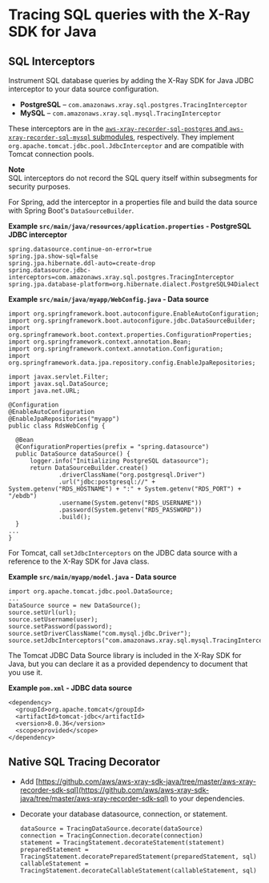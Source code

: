 # Tracing SQL queries with the X\-Ray SDK for Java<a name="xray-sdk-java-sqlclients"></a>

## SQL Interceptors<a name="xray-sdk-java-sqlclients-interceptors"></a>

Instrument SQL database queries by adding the X\-Ray SDK for Java JDBC interceptor to your data source configuration\.
+  **PostgreSQL** – `com.amazonaws.xray.sql.postgres.TracingInterceptor` 
+  **MySQL** – `com.amazonaws.xray.sql.mysql.TracingInterceptor` 

These interceptors are in the [`aws-xray-recorder-sql-postgres` and `aws-xray-recorder-sql-mysql` submodules](xray-sdk-java.md), respectively\. They implement `org.apache.tomcat.jdbc.pool.JdbcInterceptor` and are compatible with Tomcat connection pools\.

**Note**  
SQL interceptors do not record the SQL query itself within subsegments for security purposes\.

For Spring, add the interceptor in a properties file and build the data source with Spring Boot's `DataSourceBuilder`\.

**Example `src/main/java/resources/application.properties` \- PostgreSQL JDBC interceptor**  

```
spring.datasource.continue-on-error=true
spring.jpa.show-sql=false
spring.jpa.hibernate.ddl-auto=create-drop
spring.datasource.jdbc-interceptors=com.amazonaws.xray.sql.postgres.TracingInterceptor
spring.jpa.database-platform=org.hibernate.dialect.PostgreSQL94Dialect
```

**Example `src/main/java/myapp/WebConfig.java` \- Data source**  

```
import org.springframework.boot.autoconfigure.EnableAutoConfiguration;
import org.springframework.boot.autoconfigure.jdbc.DataSourceBuilder;
import org.springframework.boot.context.properties.ConfigurationProperties;
import org.springframework.context.annotation.Bean;
import org.springframework.context.annotation.Configuration;
import org.springframework.data.jpa.repository.config.EnableJpaRepositories;

import javax.servlet.Filter;
import javax.sql.DataSource;
import java.net.URL;

@Configuration
@EnableAutoConfiguration
@EnableJpaRepositories("myapp")
public class RdsWebConfig {

  @Bean
  @ConfigurationProperties(prefix = "spring.datasource")
  public DataSource dataSource() {
      logger.info("Initializing PostgreSQL datasource");
      return DataSourceBuilder.create()
              .driverClassName("org.postgresql.Driver")
              .url("jdbc:postgresql://" + System.getenv("RDS_HOSTNAME") + ":" + System.getenv("RDS_PORT") + "/ebdb")
              .username(System.getenv("RDS_USERNAME"))
              .password(System.getenv("RDS_PASSWORD"))
              .build();
  }
...
}
```

For Tomcat, call `setJdbcInterceptors` on the JDBC data source with a reference to the X\-Ray SDK for Java class\.

**Example `src/main/myapp/model.java` \- Data source**  

```
import org.apache.tomcat.jdbc.pool.DataSource;
...
DataSource source = new DataSource();
source.setUrl(url);
source.setUsername(user);
source.setPassword(password);
source.setDriverClassName("com.mysql.jdbc.Driver");
source.setJdbcInterceptors("com.amazonaws.xray.sql.mysql.TracingInterceptor;");
```

The Tomcat JDBC Data Source library is included in the X\-Ray SDK for Java, but you can declare it as a provided dependency to document that you use it\.

**Example `pom.xml` \- JDBC data source**  

```
<dependency>
  <groupId>org.apache.tomcat</groupId>
  <artifactId>tomcat-jdbc</artifactId>
  <version>8.0.36</version>
  <scope>provided</scope>
</dependency>
```

## Native SQL Tracing Decorator<a name="xray-sdk-java-sqlclients-nativeSQL"></a>
+ Add [https://github.com/aws/aws-xray-sdk-java/tree/master/aws-xray-recorder-sdk-sql](https://github.com/aws/aws-xray-sdk-java/tree/master/aws-xray-recorder-sdk-sql) to your dependencies\. 
+ Decorate your database datasource, connection, or statement\. 

  ```
  dataSource = TracingDataSource.decorate(dataSource)
  connection = TracingConnection.decorate(connection)
  statement = TracingStatement.decorateStatement(statement)
  preparedStatement = TracingStatement.decoratePreparedStatement(preparedStatement, sql)
  callableStatement = TracingStatement.decorateCallableStatement(callableStatement, sql)
  ```
